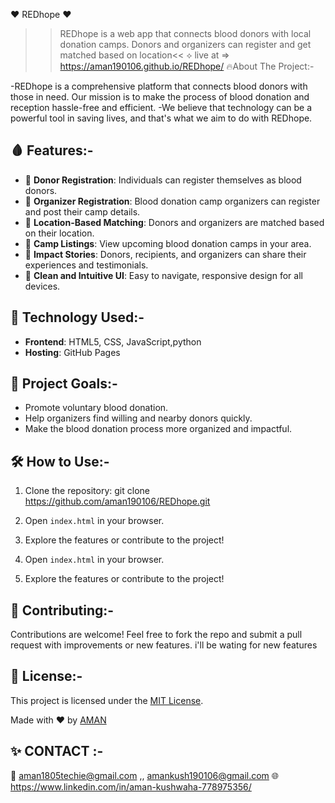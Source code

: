   ❤️ REDhope ❤️
>>REDhope is a web app that connects blood donors with local donation camps. Donors and organizers can register and get matched based on location<<
 ⟡ live at => https://aman190106.github.io/REDhope/
 🔥About The Project:-

-REDhope is a comprehensive platform that connects blood donors with those in need. Our mission is to make the process of blood donation and reception hassle-free and efficient.
-We believe that technology can be a powerful tool in saving lives, and that's what we aim to do with REDhope.


## 🩸 Features:-
- 📝 **Donor Registration**: Individuals can register themselves as blood donors.
- 🏥 **Organizer Registration**: Blood donation camp organizers can register and post their camp details.
- 📍 **Location-Based Matching**: Donors and organizers are matched based on their location.
- 📅 **Camp Listings**: View upcoming blood donation camps in your area.
- 📖 **Impact Stories**: Donors, recipients, and organizers can share their experiences and testimonials.
- 💬 **Clean and Intuitive UI**: Easy to navigate, responsive design for all devices.

## 🤖 Technology Used:-
- **Frontend**: HTML5, CSS, JavaScript,python
- **Hosting**: GitHub Pages

##  📌 Project Goals:-
- Promote voluntary blood donation.
- Help organizers find willing and nearby donors quickly.
- Make the blood donation process more organized and impactful.

## 🛠️ How to Use:-

1. Clone the repository:
git clone https://github.com/aman190106/REDhope.git

2. Open `index.html` in your browser.
3. Explore the features or contribute to the project!

2. Open `index.html` in your browser.
3. Explore the features or contribute to the project!

## 🤝 Contributing:-

Contributions are welcome! Feel free to fork the repo and submit a pull request with improvements or new features.
i'll be wating for new features

## 📄 License:-

This project is licensed under the [MIT License](LICENSE).


Made with ❤️ by [AMAN](https://github.com/aman190106)

## ✨ CONTACT :-
   📩 aman1805techie@gmail.com ,, amankush190106@gmail.com
   🌐 https://www.linkedin.com/in/aman-kushwaha-778975356/
   


